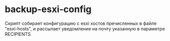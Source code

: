# backup-esxi-config
Скрипт собирает конфигурацию с esxi хостов пречисленных в файле "esxi-hosts", и рассылает уведомление на почту указанную в параметре RECIPIENTS
